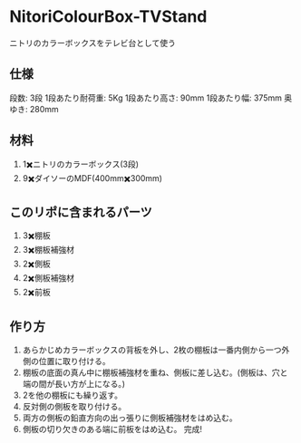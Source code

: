 # NitoriColourBox-TVStand
ニトリのカラーボックスをテレビ台として使う

## 仕様
段数: 3段
1段あたり耐荷重: 5Kg
1段あたり高さ: 90mm
1段あたり幅: 375mm
奥ゆき: 280mm

## 材料
1. 1✖️ニトリのカラーボックス(3段)
2. 9✖️ダイソーのMDF(400mm✖️300mm)

## このリポに含まれるパーツ

1. 3✖️棚板
2. 3✖️棚板補強材
3. 2✖️側板
4. 2✖️側板補強材
5. 2✖️前板

## 作り方
1. あらかじめカラーボックスの背板を外し、2枚の棚板は一番内側から一つ外側の位置に取り付ける。
2. 棚板の底面の真ん中に棚板補強材を重ね、側板に差し込む。(側板は、穴と端の間が長い方が上になる。)
3. 2を他の棚板にも繰り返す。
4. 反対側の側板を取り付ける。
5. 両方の側板の鉛直方向の出っ張りに側板補強材をはめ込む。
6. 側板の切り欠きのある端に前板をはめ込む。
完成!
